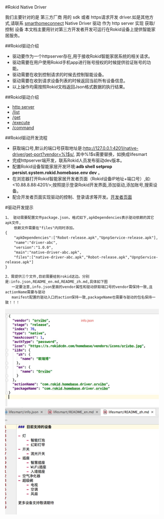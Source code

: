 #Rokid Native Driver

我们主要针对的是 第三方厂商 用的 sdk 或者 https请求开发 driver.如是其他方式,请联系 [smarthomeconnect](mailto:smarthomeconnect@rokid.com)
Native Driver 驱动 作为 http server 实现 获取/控制 设备
本文档主要用针对第三方开发者开发可运行在Rokid设备上提供智能家居服务。


##Rokid驱动介绍
- 驱动要作为一个httpserver存在,用于接收Rokid智能家居系统的相关请求。
- 驱动需要在用户使用Rokid手机app进行账号授权的时候提供验证账号的功能。
- 驱动需要在收到控制请求的时候去控制智能设备。
- 驱动需要在收到请求设备列表的时候返回当前所有设备信息。
- 以上操作均需按照Rokid文档返回Json格式数据的执行结果。


##Rokid驱动介绍
- [http server]()
- [/list]()
- [/get]()
- [/execute]()
- [/command]()


##Rokid驱动开发流程

- 获取端口号,默认的端口号获取地址是:<http://127.0.0.1:4201/native-driver/get-port?vendor=%1$s/>,
  其中%1$s需要替换，如换成lifesmart
- 完成httpserver端开发，联系Rokid人员发布驱动dev版本。
- 配置Rokid设备智能家居开发环境:__adb shell setprop persist.system.rokid.homebase.env dev__ 。
- 在浏览器打开Rokid智能家居开发者页面（Rokid设备IP地址+端口号）,如:<10.88.8.88:4201/>;按照提示登录Rokid开发界面,添加驱动,添加账号,搜索设备。
- 配合开发者页面实现驱动的控制、登录请求等开发。[开发者页面](../develop/develop.md)

#驱动开发提示
```
1、 驱动需要配置文件package.json，格式如下,apkDependencies表示驱动依赖的其它apk文件,
    依赖文件需要在"files"内同时添加。
{
	"apkDependencies":["Robot-release.apk","UpnpService-release.apk"],
	"name":"driver-abc",
	"version":"1.0.0",
	"main":"native-driver-abc.apk",
	"files":["native-driver-abc.apk","Robot-release.apk","UpnpService-release.apk"]
}
```

```
2、需提供三个文件,目前需要给到rokid这边。分别是:info.json,README_en.md,README_zh.md,具体如下图
   一定要注意,info.json里面的vendor属性和驱动获取端口号的vendor需保持一致,且actionName需要与驱动
   manifest配置的驱动入口的action保持一致,packageName也需要与驱动的包名保持一致！！！
```
![](../images/info.jpeg)
![](../images/readme.jpeg)



